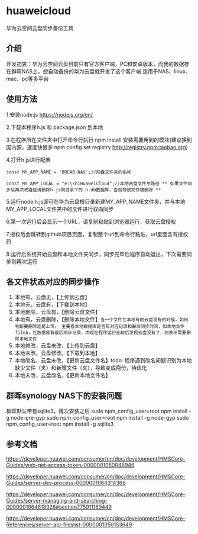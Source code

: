 # huaweicloud
华为云空间云盘同步备份工具

## 介绍
开发初衷：华为云空间云盘目前只有官方客户端，PC和安卓版本，而我的数据存在群晖NAS上，想自动备份的华为云盘就开发了这个客户端
适用于NAS、linux、mac、pc等多平台

## 使用方法
1.安装node.js https://nodejs.org/en/

2.下载本程序h.js 和 package.json 到本地

3.在程序所在文件夹中打开命令行执行 npm install 安装需要用到的模块(建议换到国内源，速度快很多 npm config set registry http://registry.npm.taobao.org)

4.打开h.js进行配置
````
const MY_APP_NAME = 'BREAD-NAS';//网盘文件夹的名称

const MY_APP_LOCAL = "e:\\hiHuaweiCloud";//本地网盘文件夹路径 ** 如果文件同步后再次改路径请删除h.js同目录下的.h.db数据库，否则导致文件被删除 **
````
5.运行node h.js即可在华为云盘根目录新建MY_APP_NAME文件夹，并与本地MY_APP_LOCAL文件夹中的文件进行双向同步

6.第一次运行后会显示一个URL，请复制粘贴到浏览器运行，获取云盘授权

7.授权后会跳转到github项目页面，复制整个url到命令行粘贴，url里面含有授权码

8.运行后系统开始云盘和本地文件夹同步，同步完毕后程序自动退出，下次需要同步则再次运行


## 各文件状态对应的同步操作
1. 本地有，云盘无，【上传到云盘】
2. 本地无，云盘有，【下载到本地】
3. 本地删除，云盘有，【删除云盘文件】
4. 本地有，云盘删除，【删除本地文件】`当一个文件在本地有而云盘没有的时候，如何判断要删除还是上传，
主要看本地数据库是否有对应记录和最后同步时间，如本地文件fileA，在数据库有最后同步记录，而现在程序运行比较后发现云盘没有了，则表示需要删除本地文件
`
5. 本地修改，云盘未改，【上传到云盘】
6. 本地未改，云盘修改，【下载到本地】
7. 本地改名，云盘未改，【更新云盘文件名】todo: 程序遇到改名问题识别为本地缺少文件（夹）和新增文件（夹），导致变成两份，待优化
7. 本地未改，云盘改名，【更新本地文件名】

## 群晖synology NAS下的安装问题
群晖默认带有sqlite3，再次安装之后
sudo npm_config_user=root npm install -g node-pre-gyp
sudo npm_config_user=root npm install -g node-gyp
sudo npm_config_user=root npm install -g sqlite3


## 参考文档
https://developer.huawei.com/consumer/cn/doc/development/HMSCore-Guides/web-get-access-token-0000001050048946

https://developer.huawei.com/consumer/cn/doc/development/HMSCore-Guides/server-dev-process-0000001064314366

https://developer.huawei.com/consumer/cn/doc/development/HMSCore-Guides/server-managing-and-searching-0000001064818926#section775911189449

https://developer.huawei.com/consumer/cn/doc/development/HMSCore-References/server-api-fileslist-0000001050153649
